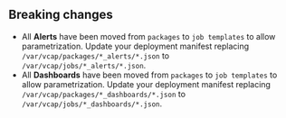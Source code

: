 ## Breaking changes

* All **Alerts** have been moved from `packages` to `job templates` to allow parametrization. Update your deployment manifest replacing `/var/vcap/packages/*_alerts/*.json` to `/var/vcap/jobs/*_alerts/*.json`.
* All **Dashboards** have been moved from `packages` to `job templates` to allow parametrization. Update your deployment manifest replacing `/var/vcap/packages/*_dashboards/*.json` to `/var/vcap/jobs/*_dashboards/*.json`.
